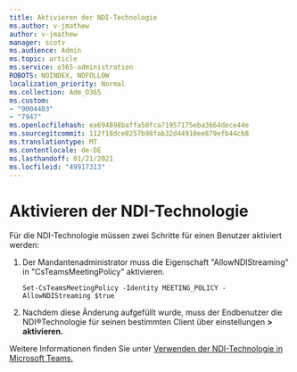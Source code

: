 ```yaml
---
title: Aktivieren der NDI-Technologie
ms.author: v-jmathew
author: v-jmathew
manager: scotv
ms.audience: Admin
ms.topic: article
ms.service: o365-administration
ROBOTS: NOINDEX, NOFOLLOW
localization_priority: Normal
ms.collection: Adm_O365
ms.custom:
- "9004403"
- "7947"
ms.openlocfilehash: ea694898baffa50fca71957175eba3664dece44e
ms.sourcegitcommit: 112f18dce8257b98fab32d44910ee879efb44cb8
ms.translationtype: MT
ms.contentlocale: de-DE
ms.lasthandoff: 01/21/2021
ms.locfileid: "49917313"
---
```

# <a name="turn-on-ndi-technology"></a>Aktivieren der NDI-Technologie

Für die NDI-Technologie müssen zwei Schritte für einen Benutzer aktiviert werden:

1. Der Mandantenadministrator muss die Eigenschaft "AllowNDIStreaming" in "CsTeamsMeetingPolicy" aktivieren.

    `Set-CsTeamsMeetingPolicy -Identity MEETING_POLICY -AllowNDIStreaming $true`

2. Nachdem diese Änderung aufgefüllt wurde, muss der Endbenutzer die NDI®Technologie für seinen bestimmten Client über einstellungen **> aktivieren.**

Weitere Informationen finden Sie unter [Verwenden der NDI-Technologie in Microsoft Teams.](https://docs.microsoft.com/microsoftteams/use-ndi-in-meetings)
